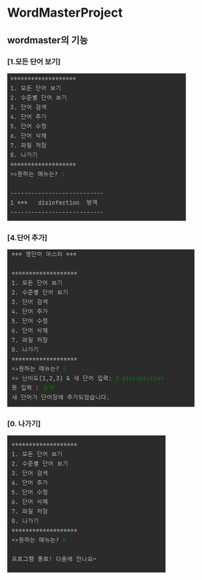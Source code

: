 # WordMasterProject

wordmaster의 기능
------------------

### [1.모든 단어 보기]
<img src = 'https://github.com/eunseoryu/WordMasterProject/blob/master/screenshot/%EB%8B%A8%EC%96%B4%20%EB%B3%B4%EA%B8%B0.jpg?raw=true'>

### [4.단어 추가]
<img src = 'https://github.com/eunseoryu/WordMasterProject/blob/master/screenshot/%EB%8B%A8%EC%96%B4%20%EC%B6%94%EA%B0%80.jpg?raw=true'>

### [0. 나가기]
<img src = 'https://github.com/eunseoryu/WordMasterProject/blob/master/screenshot/%ED%94%84%EB%A1%9C%EA%B7%B8%EB%9E%A8%20%EC%A2%85%EB%A3%8C.jpg?raw=true'>
